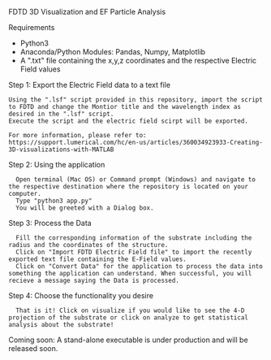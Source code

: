 FDTD 3D Visualization and EF Particle Analysis

Requirements
  - Python3
  - Anaconda/Python Modules: Pandas, Numpy, Matplotlib
  - A ".txt" file containing the x,y,z coordinates and the respective Electric Field values
  
 Step 1: Export the Electric Field data to a text file
 
    Using the ".lsf" script provided in this repository, import the script to FDTD and change the Montior title and the wavelength index as desired in the ".lsf" script. 
    Execute the script and the electric field scirpt will be exported.
    
    For more information, please refer to: https://support.lumerical.com/hc/en-us/articles/360034923933-Creating-3D-visualizations-with-MATLAB 
    
  Step 2: Using the application

      Open terminal (Mac OS) or Command prompt (Windows) and navigate to the respective destination where the repository is located on your computer. 
      Type "python3 app.py"
      You will be greeted with a Dialog box. 
      
  Step 3: Process the Data
  
      Fill the corresponding information of the substrate including the radius and the coordinates of the structure.
      Click on "Import FDTD Electric Field file" to import the recently exported text file containing the E-Field values.
      Click on "Convert Data" for the application to process the data into something the application can understand. When successful, you will recieve a message saying the Data is processed.
  
  Step 4: Choose the functionality you desire
  
      That is it! Click on visualize if you would like to see the 4-D projection of the substrate or click on analyze to get statistical analysis about the substrate!
      

Coming soon: A stand-alone executable is under production and will be released soon.
      
  
